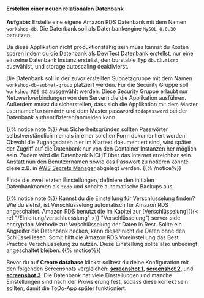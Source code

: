 #### Erstellen einer neuen relationalen Datenbank
**Aufgabe:**
Erstelle eine eigene Amazon RDS Datenbank mit dem Namen ``workshop-db``. Die Datenbank soll als Datenbankengine ``MySQL 8.0.30`` benutzen. 

Da diese Applikation nicht produktionsfähig sein muss kannst du Kosten sparen indem du die Datenbank als Dev/Test Datenbank erstellst, nur eine einzelne Datenbank Instanz erstellst, den burstable Typ ``db.t3.micro`` auswählst, und storage autoscaling deaktivierst.

Die Datenbank soll in der zuvor erstellten Subnetzgruppe mit dem Namen ``workshop-db-subnet-group`` platziert werden. Für die Security Gruppe soll ``Workshop-RDS-SG`` ausgewählt werden. Diese Security Gruppe erlaubt nur Netzwerkverbindungen von den Servern die die Applikation ausführen.
Außer­dem musst du sicherstellen, dass sich die Applikation mit dem Master username``clusteradmin`` und dem Master password ``todopassword`` bei der Datenbank authentifizieren/anmelden kann.

{{% notice note %}}
Aus Sicherheitsgründen sollten Passwörter selbstverständlich niemals in einer solchen Form dokumentiert werden! Obwohl die Zugangsdaten hier im Klartext dokumentiert sind, wird später der Zugriff auf die Datenbank nur von den Container Instanzen her möglich sein. Zudem wird die Datenbank NICHT über das Internet erreichbar sein. Anstatt nun den Benutzernamen sowie das Passwort zu notieren könnte diese z.B. in [AWS Secrets Manager](https://aws.amazon.com/de/secrets-manager/) abgelegt werden.
{{% /notice%}}

Finde die zwei letzten Einstellungen, definiere den initialen Datenbanknamen als ``todo`` und schalte automatische Backups aus.

{{% notice note %}}
Kannst du die Einstellung für Verschlüsselung finden?
Wie du siehst, ist Verschlüsselung automatisch für Amazon RDS angeschaltet. Amazon RDS benutzt die im Kapitel zur [Verschlüsselung]({{< ref "/Einleitung/verschluesslung" >}} "Verschlüsselung") server-side encryption Methode zur Verschlüsselung der Daten in Rest. Sollte ein Angreifer die Datenbank hacken, kann dieser nicht die Daten ohne den Schlüssel lesen. Somit hilft die Amazon RDS Voreinstellung das Best Practice Verschlüsselung zu nutzen. Diese Einstellung sollte also unbedingt angeschaltet bleiben.
{{% /notice%}}

Bevor du auf **Create database** klickst solltest du deine Konfiguration mit den folgenden Screenshots vergleichen: **[screenshot 1](/images/db_creation_1.png)**, **[screenshot 2](/images/db_creation_2.png)**, und **[screenshot 3](/images/db_creation_3.png)**. Die Datenbank hat viele Einstellungen und manche Einstellungen sind nach der Provisierung fest, sodass diese korrekt sein sollten, damit die ToDo-App später funktioniert.